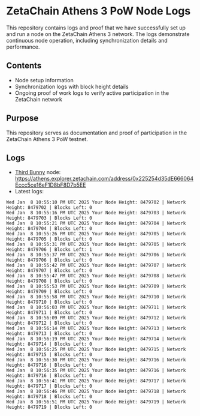 # ZetaChain Athens 3 PoW Node Logs
This repository contains logs and proof that we have successfully set up and run a node on the ZetaChain Athens 3 network. The logs demonstrate continuous node operation, including synchronization details and performance.

## Contents
- Node setup information
- Synchronization logs with block height details
- Ongoing proof of work logs to verify active participation in the ZetaChain network

## Purpose
This repository serves as documentation and proof of participation in the ZetaChain Athens 3 PoW testnet.

## Logs

- [Third Bunny](https://thirdbunny.xyz/) node: https://athens.explorer.zetachain.com/address/0x225254d35dE666064Eccc5ce16eF1D8bF8D7b5EE
- Latest logs:
```
Wed Jan  8 10:55:10 PM UTC 2025 Your Node Height: 8479702 | Network Height: 8479702 | Blocks Left: 0
Wed Jan  8 10:55:16 PM UTC 2025 Your Node Height: 8479703 | Network Height: 8479703 | Blocks Left: 0
Wed Jan  8 10:55:21 PM UTC 2025 Your Node Height: 8479704 | Network Height: 8479704 | Blocks Left: 0
Wed Jan  8 10:55:26 PM UTC 2025 Your Node Height: 8479705 | Network Height: 8479705 | Blocks Left: 0
Wed Jan  8 10:55:31 PM UTC 2025 Your Node Height: 8479705 | Network Height: 8479706 | Blocks Left: 1
Wed Jan  8 10:55:37 PM UTC 2025 Your Node Height: 8479706 | Network Height: 8479706 | Blocks Left: 0
Wed Jan  8 10:55:42 PM UTC 2025 Your Node Height: 8479707 | Network Height: 8479707 | Blocks Left: 0
Wed Jan  8 10:55:47 PM UTC 2025 Your Node Height: 8479708 | Network Height: 8479708 | Blocks Left: 0
Wed Jan  8 10:55:53 PM UTC 2025 Your Node Height: 8479709 | Network Height: 8479709 | Blocks Left: 0
Wed Jan  8 10:55:58 PM UTC 2025 Your Node Height: 8479710 | Network Height: 8479710 | Blocks Left: 0
Wed Jan  8 10:56:03 PM UTC 2025 Your Node Height: 8479711 | Network Height: 8479711 | Blocks Left: 0
Wed Jan  8 10:56:09 PM UTC 2025 Your Node Height: 8479712 | Network Height: 8479712 | Blocks Left: 0
Wed Jan  8 10:56:14 PM UTC 2025 Your Node Height: 8479713 | Network Height: 8479713 | Blocks Left: 0
Wed Jan  8 10:56:19 PM UTC 2025 Your Node Height: 8479714 | Network Height: 8479714 | Blocks Left: 0
Wed Jan  8 10:56:25 PM UTC 2025 Your Node Height: 8479715 | Network Height: 8479715 | Blocks Left: 0
Wed Jan  8 10:56:30 PM UTC 2025 Your Node Height: 8479716 | Network Height: 8479716 | Blocks Left: 0
Wed Jan  8 10:56:35 PM UTC 2025 Your Node Height: 8479716 | Network Height: 8479716 | Blocks Left: 0
Wed Jan  8 10:56:41 PM UTC 2025 Your Node Height: 8479717 | Network Height: 8479717 | Blocks Left: 0
Wed Jan  8 10:56:46 PM UTC 2025 Your Node Height: 8479718 | Network Height: 8479718 | Blocks Left: 0
Wed Jan  8 10:56:51 PM UTC 2025 Your Node Height: 8479719 | Network Height: 8479719 | Blocks Left: 0
```
